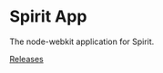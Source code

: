 # Spirit App

The node-webkit application for Spirit.

[Releases](https://github.com/tjhorner/spirit-releases/releases)
